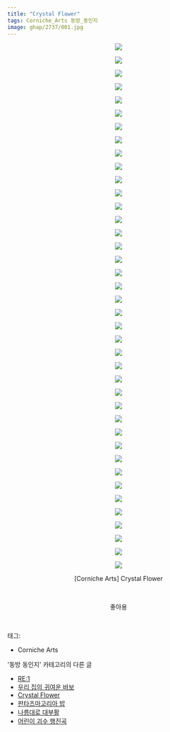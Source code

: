 ```yaml
---
title: "Crystal Flower"
tags: Corniche_Arts 동방_동인지
image: ghap/2737/001.jpg
---
```

<div class="article">
<p style="text-align: center; clear: none; float: none;"><img src="{{ site.nasurl }}/ghap/2737/001.jpg"/></p>
<p style="text-align: center; clear: none; float: none;"><img src="{{ site.nasurl }}/ghap/2737/002.jpg"/></p>
<p style="text-align: center; clear: none; float: none;"><img src="{{ site.nasurl }}/ghap/2737/003.jpg"/></p>
<p style="text-align: center; clear: none; float: none;"><img src="{{ site.nasurl }}/ghap/2737/004.jpg"/></p>
<p style="text-align: center; clear: none; float: none;"><img src="{{ site.nasurl }}/ghap/2737/005.jpg"/></p>
<p style="text-align: center; clear: none; float: none;"><img src="{{ site.nasurl }}/ghap/2737/006.jpg"/></p>
<p style="text-align: center; clear: none; float: none;"><img src="{{ site.nasurl }}/ghap/2737/007.jpg"/></p>
<p style="text-align: center; clear: none; float: none;"><img src="{{ site.nasurl }}/ghap/2737/008.jpg"/></p>
<p style="text-align: center; clear: none; float: none;"><img src="{{ site.nasurl }}/ghap/2737/009.jpg"/></p>
<p style="text-align: center; clear: none; float: none;"><img src="{{ site.nasurl }}/ghap/2737/010.jpg"/></p>
<p style="text-align: center; clear: none; float: none;"><img src="{{ site.nasurl }}/ghap/2737/011.jpg"/></p>
<p style="text-align: center; clear: none; float: none;"><img src="{{ site.nasurl }}/ghap/2737/012.jpg"/></p>
<p style="text-align: center; clear: none; float: none;"><img src="{{ site.nasurl }}/ghap/2737/013.jpg"/></p>
<p style="text-align: center; clear: none; float: none;"><img src="{{ site.nasurl }}/ghap/2737/014.jpg"/></p>
<p style="text-align: center; clear: none; float: none;"><img src="{{ site.nasurl }}/ghap/2737/015.jpg"/></p>
<p style="text-align: center; clear: none; float: none;"><img src="{{ site.nasurl }}/ghap/2737/016.jpg"/></p>
<p style="text-align: center; clear: none; float: none;"><img src="{{ site.nasurl }}/ghap/2737/017.jpg"/></p>
<p style="text-align: center; clear: none; float: none;"><img src="{{ site.nasurl }}/ghap/2737/018.jpg"/></p>
<p style="text-align: center; clear: none; float: none;"><img src="{{ site.nasurl }}/ghap/2737/019.jpg"/></p>
<p style="text-align: center; clear: none; float: none;"><img src="{{ site.nasurl }}/ghap/2737/020.jpg"/></p>
<p style="text-align: center; clear: none; float: none;"><img src="{{ site.nasurl }}/ghap/2737/021.jpg"/></p>
<p style="text-align: center; clear: none; float: none;"><img src="{{ site.nasurl }}/ghap/2737/022.jpg"/></p>
<p style="text-align: center; clear: none; float: none;"><img src="{{ site.nasurl }}/ghap/2737/023.jpg"/></p>
<p style="text-align: center; clear: none; float: none;"><img src="{{ site.nasurl }}/ghap/2737/024.jpg"/></p>
<p style="text-align: center; clear: none; float: none;"><img src="{{ site.nasurl }}/ghap/2737/025.jpg"/></p>
<p style="text-align: center; clear: none; float: none;"><img src="{{ site.nasurl }}/ghap/2737/026.jpg"/></p>
<p style="text-align: center; clear: none; float: none;"><img src="{{ site.nasurl }}/ghap/2737/027.jpg"/></p>
<p style="text-align: center; clear: none; float: none;"><img src="{{ site.nasurl }}/ghap/2737/028.jpg"/></p>
<p style="text-align: center; clear: none; float: none;"><img src="{{ site.nasurl }}/ghap/2737/029.jpg"/></p>
<p style="text-align: center; clear: none; float: none;"><img src="{{ site.nasurl }}/ghap/2737/030.jpg"/></p>
<p style="text-align: center; clear: none; float: none;"><img src="{{ site.nasurl }}/ghap/2737/031.jpg"/></p>
<p style="text-align: center; clear: none; float: none;"><img src="{{ site.nasurl }}/ghap/2737/032.jpg"/></p>
<p style="text-align: center; clear: none; float: none;"><img src="{{ site.nasurl }}/ghap/2737/033.jpg"/></p>
<p style="text-align: center; clear: none; float: none;"><img src="{{ site.nasurl }}/ghap/2737/034.jpg"/></p>
<p style="text-align: center; clear: none; float: none;"><img src="{{ site.nasurl }}/ghap/2737/035.jpg"/></p>
<p style="text-align: center; clear: none; float: none;"><img src="{{ site.nasurl }}/ghap/2737/036.jpg"/></p>
<p style="text-align: center; clear: none; float: none;"><img src="{{ site.nasurl }}/ghap/2737/037.jpg"/></p>
<p style="text-align: center; clear: none; float: none;"><img src="{{ site.nasurl }}/ghap/2737/038.jpg"/></p>
<p style="text-align: center; clear: none; float: none;"><img src="{{ site.nasurl }}/ghap/2737/039.jpg"/></p>
<p style="text-align: center; clear: none; float: none;"><img src="{{ site.nasurl }}/ghap/2737/040.jpg"/></p>
<p style="text-align: center; clear: none; float: none;">[Corniche Arts] Crystal Flower</p>
<p style="text-align: center; clear: none; float: none;"><br/></p>
<p style="text-align: center; clear: none; float: none;">좋아용</p>
<p><br/></p>
</div><div class="tagTrail">
<p>태그: </p>
<ul>
<li>Corniche Arts</li>
</ul>
</div><div class="another">
<p>'동방 동인지' 카테고리의 다른 글</p>
<ul>
<li><a href="/2016-11-25-ghap_2739">RE:1</a></li>
<li><a href="/2016-11-25-ghap_2738">우리 집의 귀여운 바보</a></li>
<li><a href="/2016-11-25-ghap_2737">Crystal Flower</a></li>
<li><a href="/2016-11-24-ghap_2736">판타즈마고리아 밥</a></li>
<li><a href="/2016-11-24-ghap_2735">나름대로 대부활</a></li>
<li><a href="/2016-11-24-ghap_2734">어린이 괴수 행진곡</a></li>
</ul>
</div><div class="cb_module cb_fluid">
<div class="cb_wrt cb_profile">
</div><!-- commentList close -->
</div>